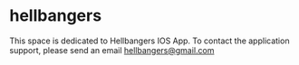 # hellbangers

This space is dedicated to Hellbangers IOS App.
To contact the application support, please send an email  hellbangers@gmail.com

